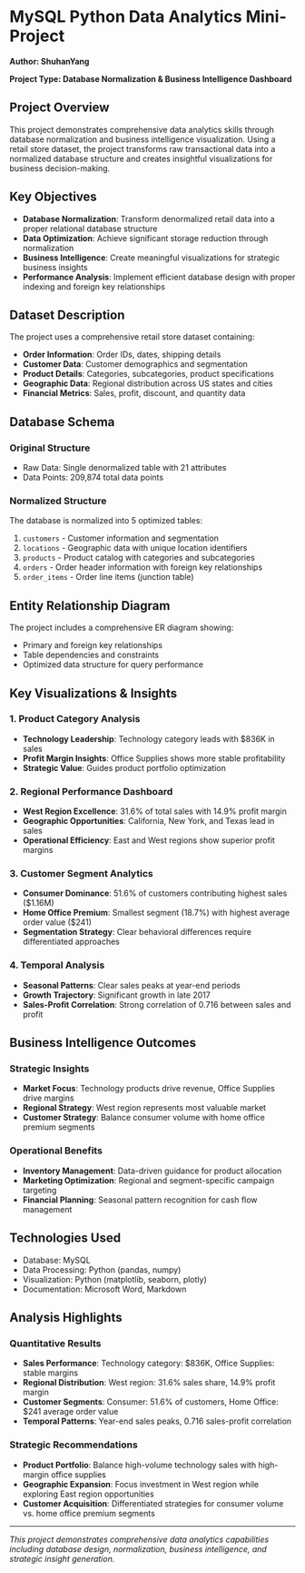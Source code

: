 # MySQL Python Data Analytics Mini-Project
**Author: ShuhanYang**

**Project Type: Database Normalization & Business Intelligence Dashboard**

## Project Overview
This project demonstrates comprehensive data analytics skills through database normalization and business intelligence visualization. Using a retail store dataset, the project transforms raw transactional data into a normalized database structure and creates insightful visualizations for business decision-making.

## Key Objectives
- **Database Normalization**: Transform denormalized retail data into a proper relational database structure
- **Data Optimization**: Achieve significant storage reduction through normalization
- **Business Intelligence**: Create meaningful visualizations for strategic business insights
- **Performance Analysis**: Implement efficient database design with proper indexing and foreign key relationships

## Dataset Description
The project uses a comprehensive retail store dataset containing:
- **Order Information**: Order IDs, dates, shipping details
- **Customer Data**: Customer demographics and segmentation
- **Product Details**: Categories, subcategories, product specifications
- **Geographic Data**: Regional distribution across US states and cities
- **Financial Metrics**: Sales, profit, discount, and quantity data

## Database Schema
### Original Structure
- Raw Data: Single denormalized table with 21 attributes
- Data Points: 209,874 total data points
### Normalized Structure
The database is normalized into 5 optimized tables:
1. `customers` - Customer information and segmentation
2. `locations` - Geographic data with unique location identifiers
3. `products` - Product catalog with categories and subcategories
4. `orders` - Order header information with foreign key relationships
5. `order_items` - Order line items (junction table)

## Entity Relationship Diagram
The project includes a comprehensive ER diagram showing:
- Primary and foreign key relationships
- Table dependencies and constraints
- Optimized data structure for query performance

## Key Visualizations & Insights
### 1. Product Category Analysis
- **Technology Leadership**: Technology category leads with $836K in sales
- **Profit Margin Insights**: Office Supplies shows more stable profitability
- **Strategic Value**: Guides product portfolio optimization
### 2. Regional Performance Dashboard
- **West Region Excellence**: 31.6% of total sales with 14.9% profit margin
- **Geographic Opportunities**: California, New York, and Texas lead in sales
- **Operational Efficiency**: East and West regions show superior profit margins
### 3. Customer Segment Analytics
- **Consumer Dominance**: 51.6% of customers contributing highest sales ($1.16M)
- **Home Office Premium**: Smallest segment (18.7%) with highest average order value ($241)
- **Segmentation Strategy**: Clear behavioral differences require differentiated approaches
### 4. Temporal Analysis
- **Seasonal Patterns**: Clear sales peaks at year-end periods
- **Growth Trajectory**: Significant growth in late 2017
- **Sales-Profit Correlation**: Strong correlation of 0.716 between sales and profit

## Business Intelligence Outcomes
### Strategic Insights
- **Market Focus**: Technology products drive revenue, Office Supplies drive margins
- **Regional Strategy**: West region represents most valuable market
- **Customer Strategy**: Balance consumer volume with home office premium segments
### Operational Benefits
- **Inventory Management**: Data-driven guidance for product allocation
- **Marketing Optimization**: Regional and segment-specific campaign targeting
- **Financial Planning**: Seasonal pattern recognition for cash flow management

## Technologies Used
- Database: MySQL
- Data Processing: Python (pandas, numpy)
- Visualization: Python (matplotlib, seaborn, plotly)
- Documentation: Microsoft Word, Markdown

## Analysis Highlights
### Quantitative Results
- **Sales Performance**: Technology category: $836K, Office Supplies: stable margins
- **Regional Distribution**: West region: 31.6% sales share, 14.9% profit margin
- **Customer Segments**: Consumer: 51.6% of customers, Home Office: $241 average order value
- **Temporal Patterns**: Year-end sales peaks, 0.716 sales-profit correlation
### Strategic Recommendations
- **Product Portfolio**: Balance high-volume technology sales with high-margin office supplies
- **Geographic Expansion**: Focus investment in West region while exploring East region opportunities
- **Customer Acquisition**: Differentiated strategies for consumer volume vs. home office premium segments
---
*This project demonstrates comprehensive data analytics capabilities including database design, normalization, business intelligence, and strategic insight generation.*
